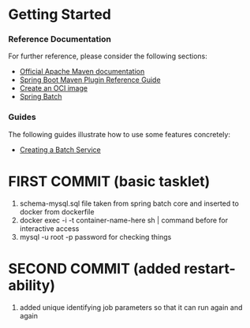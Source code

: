 # Getting Started

### Reference Documentation
For further reference, please consider the following sections:

* [Official Apache Maven documentation](https://maven.apache.org/guides/index.html)
* [Spring Boot Maven Plugin Reference Guide](https://docs.spring.io/spring-boot/docs/3.1.3/maven-plugin/reference/html/)
* [Create an OCI image](https://docs.spring.io/spring-boot/docs/3.1.3/maven-plugin/reference/html/#build-image)
* [Spring Batch](https://docs.spring.io/spring-boot/docs/3.1.3/reference/htmlsingle/index.html#howto.batch)

### Guides
The following guides illustrate how to use some features concretely:

* [Creating a Batch Service](https://spring.io/guides/gs/batch-processing/)


# FIRST COMMIT (basic tasklet)
1. schema-mysql.sql file taken from spring batch core and inserted to docker from dockerfile
2. docker exec -i -t container-name-here sh | command before for interactive access
3. mysql -u root -p password for checking things

# SECOND COMMIT (added restart-ability)
1. added unique identifying job parameters so that it can run again and again


